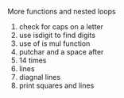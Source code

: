 More functions and nested loops
1. check for caps on a letter
2. use isdigit to find digits
3. use of is mul function
4. putchar and a space after
5. 14 times
6. lines
7. diagnal lines
8. print squares and lines
